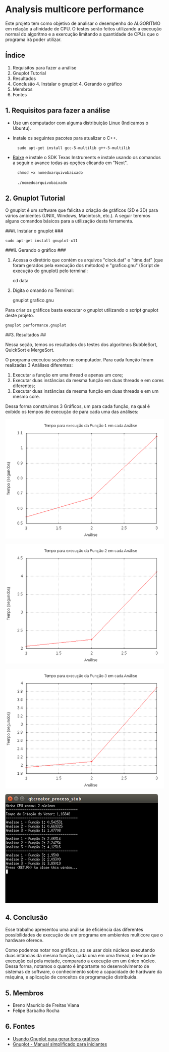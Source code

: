 # Analysis multicore performance #

Este projeto tem como objetivo de analisar o desempenho do ALGORITMO em relação a afinidade de CPU.
O testes serão feitos utilizando a execução normal do algoritmo e a exercução limitando a quantidade de 
CPUs que o programa irá poder utilizar.

## Índice ##

1. Requisitos para fazer a análise
2. Gnuplot Tutorial
3. Resultados
4. Conclusão
	4. Instalar o gnuplot
	4. Gerando o gráfico
5. Membros
6. Fontes

## 1. Requisitos para fazer a análise ##

* Use um computador com alguma distribuição Linux (Indicamos o Ubuntu).
* Instale os seguintes pacotes para atualizar o C++.

		sudo apt-get install gcc-5-multilib g++-5-multilib

* [Baixe](http://goo.gl/q8zaor) e instale o SDK Texas Instruments e instale usando os comandos a seguir e avance todas as opções clicando em "Next".

		chmod +x nomedoarquivobaixado

		./nomedoarquivobaixado

## 2. Gnuplot Tutorial ##

O gnuplot é um software que falicita a criação de gráficos (2D e 3D) para vários ambientes (UNIX, Windows, Macintosh, etc.). A seguir teremos alguns comandos básicos para a utilização desta ferramenta.

###i. Instalar o gnuplot ###

	sudo apt-get install gnuplot-x11

###ii. Gerando o gráfico ###

1. Acessa o diretório que contém os arquivos "clock.dat" e "time.dat" (que foram gerados pela execução dos métodos) e "grafico.gnu" (Script de execução do gnuplot) pelo terminal:

	cd data

2. Digita o omando no Terminal:

	gnuplot grafico.gnu

Para criar os gráficos basta executar o gnuplot utilizando o script gnuplot deste projeto.

	gnuplot performance.gnuplot

##3. Resultados ##

Nessa seção, temos os resultados dos testes dos algoritmos BubbleSort, QuickSort e MergeSort.

O programa executou sozinho no computador. Para cada função foram realizadas 3 Análises diferentes:
1. Executar a função em uma thread e apenas um core;
2. Executar duas instâncias da mesma função em duas threads e em cores diferentes;
3. Executar duas instâncias da mesma função em duas threads e em um mesmo core.

Dessa forma construimos 3 Gráficos, um para cada função, na qual é exibido os tempos de execução 
de para cada uma das análises:

![f1](MulticorePerformance/dados-coletados/f1.png?raw=true "Análises da Função 1")

![f2](MulticorePerformance/dados-coletados/f2.png?raw=true "Análises da Função 2")

![f3](MulticorePerformance/dados-coletados/f3.png?raw=true "Análises da Função 3")

![log](log.png?raw=true "Log de Eventos")

## 4. Conclusão ##

Esse trabalho apresentou uma análise de eficiência das diferentes possibilidades de execução de um programa em ambientes multicore que o hardware oferece.  

Como podemos notar nos gráficos, ao se usar dois núcleos executando duas intâncias da mesma função, cada uma em uma thread, o tempo de execução cai pela metade, comparado a execução em um único núcleo. Dessa forma, notamos o quanto é importante no desenvolvimento de sistemas de software, o conhecimento sobre a capacidade de hardware da máquina, e aplicação de conceitos de programação distribuida.   

## 5. Membros ##

* Breno Maurício de Freitas Viana
* Felipe Barbalho Rocha

## 6. Fontes ##

* [Usando Gnuplot para gerar bons gráficos](http://www.dicas-l.com.br/arquivo/usando_gnuplot_para_gerar_bons_graficos.php)
* [Gnuplot - Manual simplificado para iniciantes](http://www.ebah.com.br/content/ABAAAgUS4AF/gnuplot-manual-simplificado-iniciantes?part=1)
